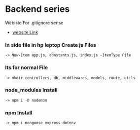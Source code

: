 # Backend series

Webiste For .gitignore serise

- [website Link](https://mrkandreev.name/snippets/gitignore-generator/#Node)

### In side file in hp leptop Create js Files

```
-> New-Item app.js, constants.js, index.js -ItemType File

```
### Its for normal File

```
-> mkdir controllers, db, middlewares, models, route, utils

```

### node_modules Install

```
-> npm i -D nodemon
```

### npm Install

```
-> npm i mongoose express dotenv

```